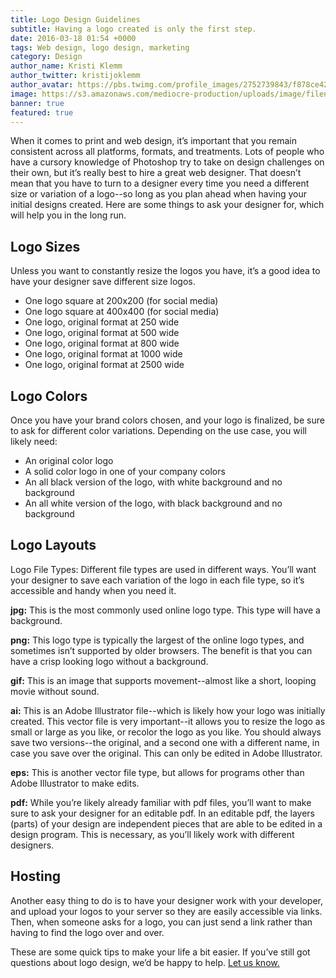 ```yaml
---
title: Logo Design Guidelines
subtitle: Having a logo created is only the first step.
date: 2016-03-18 01:54 +0000
tags: Web design, logo design, marketing
category: Design
author_name: Kristi Klemm
author_twitter: kristijoklemm
author_avatar: https://pbs.twimg.com/profile_images/2752739843/f878ce42bbeb25aec4c29e24240ae98d.png
image: https://s3.amazonaws.com/mediocre-production/uploads/image/filename/72/LEJ7HJ5BEA.jpg
banner: true
featured: true
---
```


When it comes to print and web design, it’s important that you remain consistent across all platforms, formats, and treatments. Lots of people who have a cursory knowledge of Photoshop try to take on design challenges on their own, but it’s really best to hire a great web designer. That doesn’t mean that you have to turn to a designer every time you need a different size or variation of a logo--so long as you plan ahead when having your initial designs created. Here are some things to ask your designer for, which will help you in the long run.

## Logo Sizes
Unless you want to constantly resize the logos you have, it’s a good idea to have your designer save different size logos. 

- One logo square at 200x200 (for social media)
- One logo square at 400x400 (for social media)
- One logo, original format at 250 wide
- One logo, original format at 500 wide
- One logo, original format at 800 wide
- One logo, original format at 1000 wide
- One logo, original format at 2500 wide


## Logo Colors 
Once you have your brand colors chosen, and your logo is finalized, be sure to ask for different color variations. Depending on the use case, you will likely need:

- An original color logo
- A solid color logo in one of your company colors
- An all black version of the logo, with white background and no background
- An all white version of the logo, with black background and no background

## Logo Layouts
Logo File Types: Different file types are used in different ways. You’ll want your designer to save each variation of the logo in each file type, so it’s accessible and handy when you need it.

**jpg:** This is the most commonly used online logo type. This type will have a background.

**png:** This logo type is typically the largest of the online logo types, and sometimes isn’t supported by older browsers. The benefit is that you can have a crisp looking logo without a background.

**gif:** This is an image that supports movement--almost like a short, looping movie without sound.

**ai:** This is an Adobe Illustrator file--which is likely how your logo was initially created. This vector file is very important--it allows you to resize the logo as small or large as you like, or recolor the logo as you like. You should always save two versions--the original, and a second one with a different name, in case you save over the original. This can only be edited in Adobe Illustrator.

**eps:** This is another vector file type, but allows for programs other than Adobe Illustrator to make edits.

**pdf:** While you’re likely already familiar with pdf files, you’ll want to make sure to ask your designer for an editable pdf. In an editable pdf, the layers (parts) of your design are independent pieces that are able to be edited in a design program. This is necessary, as you’ll likely work with different designers.

## Hosting
Another easy thing to do is to have your designer work with your developer, and upload your logos to your server so they are easily accessible via links. Then, when someone asks for a logo, you can just send a link rather than having to find the logo over and over. 

These are some quick tips to make your life a bit easier. If you’ve still got questions about logo design, we’d be happy to help. <a data-toggle="modal" data-planner-button="true" data-planner-source="blog-post-logo-design-guidelines" href="#modal-project-planner">Let us know.</a>

